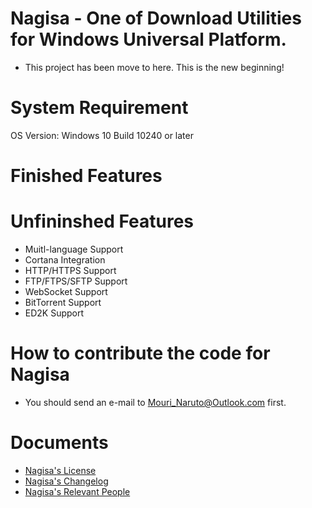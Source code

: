 ﻿# Nagisa - One of Download Utilities for Windows Universal Platform.

- This project has been move to here. This is the new beginning!

# System Requirement
OS Version: Windows 10 Build 10240 or later

# Finished Features


# Unfininshed Features
- Muitl-language Support
- Cortana Integration
- HTTP/HTTPS Support
- FTP/FTPS/SFTP Support
- WebSocket Support
- BitTorrent Support
- ED2K Support

# How to contribute the code for Nagisa
- You should send an e-mail to Mouri_Naruto@Outlook.com first.

# Documents
- [Nagisa's License](LICENSE)
- [Nagisa's Changelog](Changelog.md)
- [Nagisa's Relevant People](People.md)
